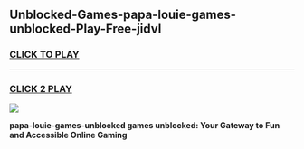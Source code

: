 
## Unblocked-Games-papa-louie-games-unblocked-Play-Free-jidvl
<h3>
<a href="https://premium76.site?title=papa-louie-games-unblocked&ref=22A">CLICK TO PLAY</a></h3>
<hr>

<h3>
<a href="https://premium76.site?title=papa-louie-games-unblocked&ref=22A">CLICK 2 PLAY</a>
  
</h3>

<a href="https://premium76.site?title=papa-louie-games-unblocked&ref=22A"><img src="https://clearcache.store/games.png"></a>


**papa-louie-games-unblocked games unblocked: Your Gateway to Fun and Accessible Online Gaming**
